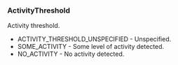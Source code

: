 ### ActivityThreshold
Activity threshold.

- ACTIVITY_THRESHOLD_UNSPECIFIED - Unspecified.
- SOME_ACTIVITY - Some level of activity detected.
- NO_ACTIVITY - No activity detected.
